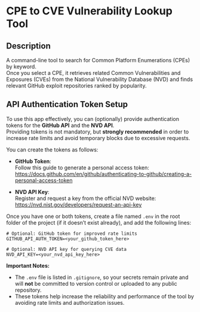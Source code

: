 # CPE to CVE Vulnerability Lookup Tool

## Description
A command-line tool to search for Common Platform Enumerations (CPEs) by keyword.  
Once you select a CPE, it retrieves related Common Vulnerabilities and Exposures (CVEs) from the National Vulnerability Database (NVD) and finds relevant GitHub exploit repositories ranked by popularity.

## API Authentication Token Setup

To use this app effectively, you can (optionally) provide authentication tokens for the **GitHub API** and the **NVD API**.  
Providing tokens is not mandatory, but **strongly recommended** in order to increase rate limits and avoid temporary blocks due to excessive requests.

You can create the tokens as follows:

- **GitHub Token**:  
  Follow this guide to generate a personal access token:  
  https://docs.github.com/en/github/authenticating-to-github/creating-a-personal-access-token

- **NVD API Key**:  
  Register and request a key from the official NVD website:  
  https://nvd.nist.gov/developers/request-an-api-key

Once you have one or both tokens, create a file named `.env` in the root folder of the project (if it doesn’t exist already), and add the following lines:

```env
# Optional: GitHub token for improved rate limits
GITHUB_API_AUTH_TOKEN=<your_github_token_here>

# Optional: NVD API key for querying CVE data
NVD_API_KEY=<your_nvd_api_key_here>
```

**Important Notes:**

- The `.env` file is listed in `.gitignore`, so your secrets remain private and will **not** be committed to version control or uploaded to any public repository.
- These tokens help increase the reliability and performance of the tool by avoiding rate limits and authorization issues.

